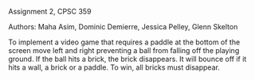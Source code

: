 Assignment 2, CPSC 359

Authors: Maha Asim, Dominic Demierre, Jessica Pelley, Glenn Skelton

To implement a video game that requires a paddle at the bottom of
the screen move left and right preventing a ball from falling off
the playing ground. If the ball hits a brick, the brick disappears.
It will bounce off if it hits a wall, a brick or a paddle. To win,
all bricks must disappear.
